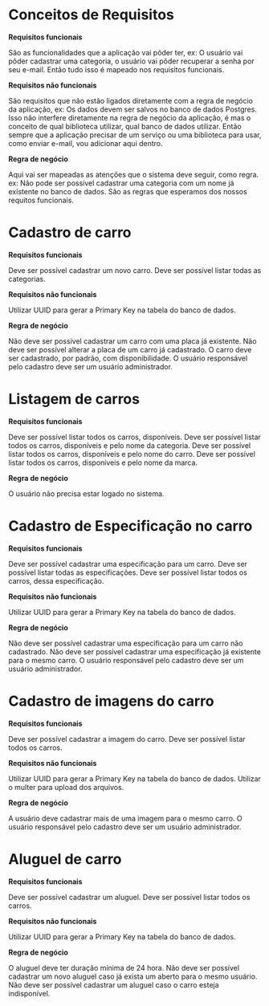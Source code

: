 # Conceitos de Requisitos

**Requisitos funcionais**
<p>
  São as funcionalidades que a aplicação vai pôder ter,
  ex: O usuário vai pôder cadastrar uma categoria, o usuário vai pôder
  recuperar a senha por seu e-mail. Então tudo isso é mapeado nos requisitos
  funcionais.
</p>

**Requisitos não funcionais**
<p>
  São requisitos que não estão ligados diretamente com a regra de negócio
  da aplicação, ex: Os dados devem ser salvos no banco de dados Postgres.
  Isso não interfere diretamente na regra de negócio da aplicação, é mas
  o conceito de qual biblioteca utilizar, qual banco de dados utilizar.
  Então sempre que a aplicação precisar de um serviço ou uma biblioteca
  para usar, como enviar e-mail, vou adicionar aqui dentro.
</p>

**Regra de negócio**
<p>
  Aqui vai ser mapeadas as atenções que o sistema deve seguir, como regra.
  ex: Não pode ser possível cadastrar uma categoria com um nome já existente
  no banco de dados. São as regras que esperamos dos nossos requitos funcionais.
</p>

# Cadastro de carro

**Requisitos funcionais**
<p>
  Deve ser possível cadastrar um novo carro.
  Deve ser possível listar todas as categorias.
</p>

**Requisitos não funcionais**
<p>
  Utilizar UUID para gerar a Primary Key na tabela do banco de dados.
</p>

**Regra de negócio**
<p>
  Não deve ser possível cadastrar um carro com uma placa já existente.
  Não deve ser possível alterar a placa de um carro já cadastrado.
  O carro deve ser cadastrado, por padrão, com disponibilidade.
  O usuário responsável pelo cadastro deve ser um usuário administrador.
</p>

# Listagem de carros

**Requisitos funcionais**
<p>
  Deve ser possível listar todos os carros, disponíveis.
  Deve ser possível listar todos os carros, disponíveis e pelo nome da categoria.
  Deve ser possível listar todos os carros, disponíveis e pelo nome do carro.
  Deve ser possível listar todos os carros, disponíveis e pelo nome da marca.
</p>

**Regra de negócio**
<p>
  O usuário não precisa estar logado no sistema.
</p>

# Cadastro de Especificação no carro

**Requisitos funcionais**
<p>
  Deve ser possível cadastrar uma especificação para um carro.
  Deve ser possível listar todas as especificações.
  Deve ser possível listar todos os carros, dessa especificação.
</p>

**Requisitos não funcionais**
<p>
  Utilizar UUID para gerar a Primary Key na tabela do banco de dados.
</p>

**Regra de negócio**
<p>
  Não deve ser possível cadastrar uma especificação para um carro não cadastrado.
  Não deve ser possível cadastrar uma especificação já existente para o mesmo carro.
  O usuário responsável pelo cadastro deve ser um usuário administrador.
</p>

# Cadastro de imagens do carro

**Requisitos funcionais**
<p>
  Deve ser possível cadastrar a imagem do carro.
  Deve ser possível listar todos os carros.
</p>

**Requisitos não funcionais**
<p>
  Utilizar UUID para gerar a Primary Key na tabela do banco de dados.
  Utilizar o multer para upload dos arquivos.
</p>

**Regra de negócio**
<p>
  A usuário deve cadastrar mais de uma imagem para o mesmo carro.
  O usuário responsável pelo cadastro deve ser um usuário administrador.
</p>

# Aluguel de carro

**Requisitos funcionais**
<p>
  Deve ser possível cadastrar um aluguel.
  Deve ser possível listar todos os carros.
</p>

**Requisitos não funcionais**
<p>
  Utilizar UUID para gerar a Primary Key na tabela do banco de dados.
</p>

**Regra de negócio**
<p>
  O aluguel deve ter duração mínima de 24 hora.
  Não deve ser possível cadastrar um novo aluguel caso já exista um aberto para o mesmo usuário.
  Não deve ser possível cadastrar um aluguel caso o carro esteja indisponível.
</p>
